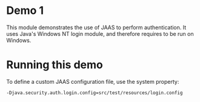 Demo 1
======

This module demonstrates the use of JAAS to perform authentication. It uses Java's Windows NT login module, and therefore requires to be run on Windows.


Running this demo
=================

To define a custom JAAS configuration file, use the system property:

	-Djava.security.auth.login.config=src/test/resources/login.config